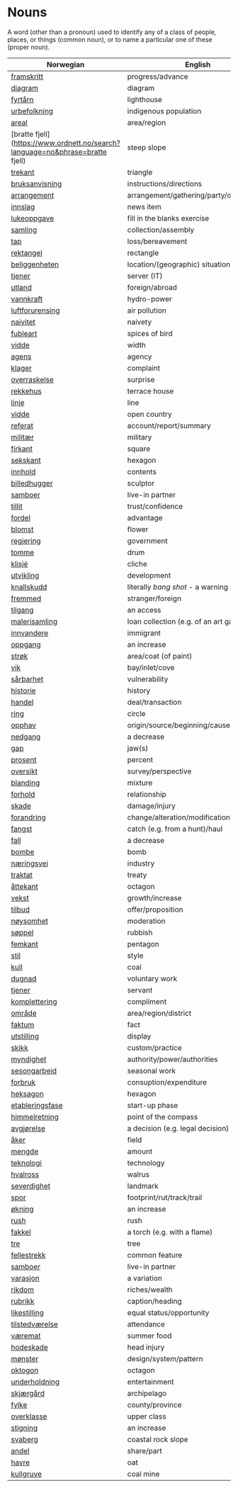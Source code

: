 # Nouns

A word (other than a pronoun) used to identify any of a class of people, places, or things (common noun), or to name a particular one of these (proper noun).

| Norwegian | English | Gender |
| --- | --- | --- |
| [framskritt](https://www.ordnett.no/search?language=no&phrase=framskritt) | progress/advance | i |
| [diagram](https://www.ordnett.no/search?language=no&phrase=diagram) | diagram | i |
| [fyrtårn](https://www.ordnett.no/search?language=no&phrase=fyrtårn) | lighthouse | i |
| [urbefolkning](https://www.ordnett.no/search?language=no&phrase=urbefolkning) | indigenous population | m |
| [areal](https://www.ordnett.no/search?language=no&phrase=areal) | area/region | i |
| [bratte fjell](https://www.ordnett.no/search?language=no&phrase=bratte fjell) | steep slope | m |
| [trekant](https://www.ordnett.no/search?language=no&phrase=trekant) | triangle | m |
| [bruksanvisning](https://www.ordnett.no/search?language=no&phrase=bruksanvisning) | instructions/directions | m |
| [arrangement](https://www.ordnett.no/search?language=no&phrase=arrangement) | arrangement/gathering/party/organisation | i |
| [innslag](https://www.ordnett.no/search?language=no&phrase=innslag) | news item | i |
| [lukeoppgave](https://www.ordnett.no/search?language=no&phrase=lukeoppgave) | fill in the blanks exercise | m |
| [samling](https://www.ordnett.no/search?language=no&phrase=samling) | collection/assembly | m |
| [tap](https://www.ordnett.no/search?language=no&phrase=tap) | loss/bereavement | i |
| [rektangel](https://www.ordnett.no/search?language=no&phrase=rektangel) | rectangle | i |
| [beliggenheten](https://www.ordnett.no/search?language=no&phrase=beliggenheten) | location/(geographic) situation | m/f |
| [tjener](https://www.ordnett.no/search?language=no&phrase=tjener) | server (IT) | m |
| [utland](https://www.ordnett.no/search?language=no&phrase=utland) | foreign/abroad | m |
| [vannkraft](https://www.ordnett.no/search?language=no&phrase=vannkraft) | hydro-power | m |
| [luftforurensing](https://www.ordnett.no/search?language=no&phrase=luftforurensing) | air pollution | m |
| [naivitet](https://www.ordnett.no/search?language=no&phrase=naivitet) | naivety | m |
| [fubleart](https://www.ordnett.no/search?language=no&phrase=fubleart) | spices of bird | m/f |
| [vidde](https://www.ordnett.no/search?language=no&phrase=vidde) | width | m/f |
| [agens](https://www.ordnett.no/search?language=no&phrase=agens) | agency | m |
| [klager](https://www.ordnett.no/search?language=no&phrase=klager) | complaint | m |
| [overraskelse](https://www.ordnett.no/search?language=no&phrase=overraskelse) | surprise | m |
| [rekkehus](https://www.ordnett.no/search?language=no&phrase=rekkehus) | terrace house | i |
| [linje](https://www.ordnett.no/search?language=no&phrase=linje) | line | m |
| [vidde](https://www.ordnett.no/search?language=no&phrase=vidde) | open country | m |
| [referat](https://www.ordnett.no/search?language=no&phrase=referat) | account/report/summary | i |
| [militær](https://www.ordnett.no/search?language=no&phrase=militær) | military | m |
| [firkant](https://www.ordnett.no/search?language=no&phrase=firkant) | square | m |
| [sekskant](https://www.ordnett.no/search?language=no&phrase=sekskant) | hexagon | m |
| [innhold](https://www.ordnett.no/search?language=no&phrase=innhold) | contents | i |
| [billedhugger](https://www.ordnett.no/search?language=no&phrase=billedhugger) | sculptor | m |
| [samboer](https://www.ordnett.no/search?language=no&phrase=samboer) | live-in partner | m |
| [tillit](https://www.ordnett.no/search?language=no&phrase=tillit) | trust/confidence | m |
| [fordel](https://www.ordnett.no/search?language=no&phrase=fordel) | advantage | m |
| [blomst](https://www.ordnett.no/search?language=no&phrase=blomst) | flower | m |
| [regjering](https://www.ordnett.no/search?language=no&phrase=regjering) | government | m |
| [tomme](https://www.ordnett.no/search?language=no&phrase=tomme) | drum | m |
| [klisjé](https://www.ordnett.no/search?language=no&phrase=klisjé) | cliche | m |
| [utvikling](https://www.ordnett.no/search?language=no&phrase=utvikling) | development | m |
| [knallskudd](https://www.ordnett.no/search?language=no&phrase=knallskudd) | literally _bang shot_ - a warning shot gun | i |
| [fremmed](https://www.ordnett.no/search?language=no&phrase=fremmed) | stranger/foreign | m |
| [tilgang](https://www.ordnett.no/search?language=no&phrase=tilgang) | an access | i |
| [malerisamling](https://www.ordnett.no/search?language=no&phrase=malerisamling) | loan collection (e.g. of an art gallery) | m |
| [innvandere](https://www.ordnett.no/search?language=no&phrase=innvandere) | immigrant | m |
| [oppgang](https://www.ordnett.no/search?language=no&phrase=oppgang) | an increase | m |
| [strøk](https://www.ordnett.no/search?language=no&phrase=strøk) | area/coat (of paint) | i |
| [vik](https://www.ordnett.no/search?language=no&phrase=vik) | bay/inlet/cove | m |
| [sårbarhet](https://www.ordnett.no/search?language=no&phrase=sårbarhet) | vulnerability | m |
| [historie](https://www.ordnett.no/search?language=no&phrase=historie) | history | m/f |
| [handel](https://www.ordnett.no/search?language=no&phrase=handel) | deal/transaction | m |
| [ring](https://www.ordnett.no/search?language=no&phrase=ring) | circle | m |
| [opphav](https://www.ordnett.no/search?language=no&phrase=opphav) | origin/source/beginning/cause | i |
| [nedgang](https://www.ordnett.no/search?language=no&phrase=nedgang) | a decrease | m |
| [gap](https://www.ordnett.no/search?language=no&phrase=gap) | jaw(s) | m |
| [prosent](https://www.ordnett.no/search?language=no&phrase=prosent) | percent | m |
| [oversikt](https://www.ordnett.no/search?language=no&phrase=oversikt) | survey/perspective | m |
| [blanding](https://www.ordnett.no/search?language=no&phrase=blanding) | mixture | m |
| [forhold](https://www.ordnett.no/search?language=no&phrase=forhold) | relationship | i |
| [skade](https://www.ordnett.no/search?language=no&phrase=skade) | damage/injury | m |
| [forandring](https://www.ordnett.no/search?language=no&phrase=forandring) | change/alteration/modification | m |
| [fangst](https://www.ordnett.no/search?language=no&phrase=fangst) | catch (e.g. from a hunt)/haul | m |
| [fall](https://www.ordnett.no/search?language=no&phrase=fall) | a decrease | i |
| [bombe](https://www.ordnett.no/search?language=no&phrase=bombe) | bomb | m |
| [næringsvei](https://www.ordnett.no/search?language=no&phrase=næringsvei) | industry | m |
| [traktat](https://www.ordnett.no/search?language=no&phrase=traktat) | treaty | m |
| [åttekant](https://www.ordnett.no/search?language=no&phrase=åttekant) | octagon | m |
| [vekst](https://www.ordnett.no/search?language=no&phrase=vekst) | growth/increase | m |
| [tilbud](https://www.ordnett.no/search?language=no&phrase=tilbud) | offer/proposition | i |
| [nøysomhet](https://www.ordnett.no/search?language=no&phrase=nøysomhet) | moderation | m |
| [søppel](https://www.ordnett.no/search?language=no&phrase=søppel) | rubbish | i |
| [femkant](https://www.ordnett.no/search?language=no&phrase=femkant) | pentagon | m |
| [stil](https://www.ordnett.no/search?language=no&phrase=stil) | style | m |
| [kull](https://www.ordnett.no/search?language=no&phrase=kull) | coal | i |
| [dugnad](https://www.ordnett.no/search?language=no&phrase=dugnad) | voluntary work | m |
| [tjener](https://www.ordnett.no/search?language=no&phrase=tjener) | servant | m |
| [komplettering](https://www.ordnett.no/search?language=no&phrase=komplettering) | compliment | m |
| [område](https://www.ordnett.no/search?language=no&phrase=område) | area/region/district | i |
| [faktum](https://www.ordnett.no/search?language=no&phrase=faktum) | fact | i |
| [utstilling](https://www.ordnett.no/search?language=no&phrase=utstilling) | display | m |
| [skikk](https://www.ordnett.no/search?language=no&phrase=skikk) | custom/practice | m |
| [myndighet](https://www.ordnett.no/search?language=no&phrase=myndighet) | authority/power/authorities | m |
| [sesongarbeid](https://www.ordnett.no/search?language=no&phrase=sesongarbeid) | seasonal work | i |
| [forbruk](https://www.ordnett.no/search?language=no&phrase=forbruk) | consuption/expenditure | i |
| [heksagon](https://www.ordnett.no/search?language=no&phrase=heksagon) | hexagon | m |
| [etableringsfase](https://www.ordnett.no/search?language=no&phrase=etableringsfase) | start-up phase | m |
| [himmelretning](https://www.ordnett.no/search?language=no&phrase=himmelretning) | point of the compass | m |
| [avgjørelse](https://www.ordnett.no/search?language=no&phrase=avgjørelse) | a decision (e.g. legal decision) | m |
| [åker](https://www.ordnett.no/search?language=no&phrase=åker) | field | m |
| [mengde](https://www.ordnett.no/search?language=no&phrase=mengde) | amount | m |
| [teknologi](https://www.ordnett.no/search?language=no&phrase=teknologi) | technology | m |
| [hvalross](https://www.ordnett.no/search?language=no&phrase=hvalross) | walrus | m |
| [severdighet](https://www.ordnett.no/search?language=no&phrase=severdighet) | landmark | m |
| [spor](https://www.ordnett.no/search?language=no&phrase=spor) | footprint/rut/track/trail | i |
| [økning](https://www.ordnett.no/search?language=no&phrase=økning) | an increase | m |
| [rush](https://www.ordnett.no/search?language=no&phrase=rush) | rush | i |
| [fakkel](https://www.ordnett.no/search?language=no&phrase=fakkel) | a torch (e.g. with a flame) | m |
| [tre](https://www.ordnett.no/search?language=no&phrase=tre) | tree | i |
| [fellestrekk](https://www.ordnett.no/search?language=no&phrase=fellestrekk) | common feature | i |
| [samboer](https://www.ordnett.no/search?language=no&phrase=samboer) | live-in partner | m |
| [varasjon](https://www.ordnett.no/search?language=no&phrase=varasjon) | a variation | m |
| [rikdom](https://www.ordnett.no/search?language=no&phrase=rikdom) | riches/wealth | m |
| [rubrikk](https://www.ordnett.no/search?language=no&phrase=rubrikk) | caption/heading | m |
| [likestilling](https://www.ordnett.no/search?language=no&phrase=likestilling) | equal status/opportunity | m |
| [tilstedværelse](https://www.ordnett.no/search?language=no&phrase=tilstedværelse) | attendance | i |
| [væremat](https://www.ordnett.no/search?language=no&phrase=væremat) | summer food | m |
| [hodeskade](https://www.ordnett.no/search?language=no&phrase=hodeskade) | head injury | m |
| [mønster](https://www.ordnett.no/search?language=no&phrase=mønster) | design/system/pattern | i |
| [oktogon](https://www.ordnett.no/search?language=no&phrase=oktogon) | octagon | m |
| [underholdning](https://www.ordnett.no/search?language=no&phrase=underholdning) | entertainment | m |
| [skjærgård](https://www.ordnett.no/search?language=no&phrase=skjærgård) | archipelago | m |
| [fylke](https://www.ordnett.no/search?language=no&phrase=fylke) | county/province | i |
| [overklasse](https://www.ordnett.no/search?language=no&phrase=overklasse) | upper class | m |
| [stigning](https://www.ordnett.no/search?language=no&phrase=stigning) | an increase | m |
| [svaberg](https://www.ordnett.no/search?language=no&phrase=svaberg) | coastal rock slope | i |
| [andel](https://www.ordnett.no/search?language=no&phrase=andel) | share/part | m |
| [havre](https://www.ordnett.no/search?language=no&phrase=havre) | oat | m |
| [kullgruve](https://www.ordnett.no/search?language=no&phrase=kullgruve) | coal mine | m |

